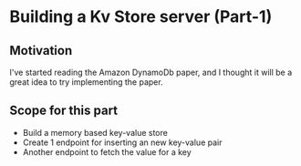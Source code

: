 # Building a Kv Store server (Part-1)

## Motivation

 I've started reading the Amazon DynamoDb paper, and I thought it will be a great idea to try implementing the paper. 

## Scope for this part 
- Build a memory based key-value store
- Create 1 endpoint for inserting an new key-value pair
- Another endpoint to fetch the value for a key

## 